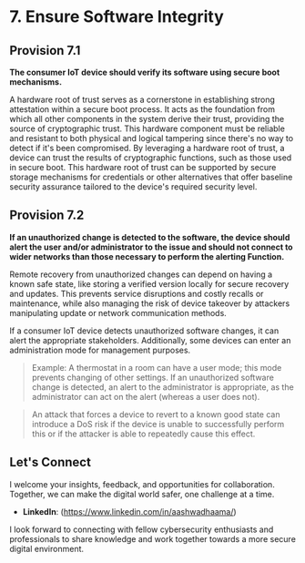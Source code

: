 # 7. Ensure Software Integrity 

## Provision 7.1 

**The consumer IoT device should verify its software using secure boot mechanisms.** 

A hardware root of trust serves as a cornerstone in establishing strong attestation within a secure boot process. It acts as the foundation from which all other components in the system derive their trust, providing the source of cryptographic trust. This hardware component must be reliable and resistant to both physical and logical tampering since there's no way to detect if it's been compromised. By leveraging a hardware root of trust, a device can trust the results of cryptographic functions, such as those used in secure boot. This hardware root of trust can be supported by secure storage mechanisms for credentials or other alternatives that offer baseline security assurance tailored to the device's required security level. 

## Provision 7.2 

**If an unauthorized change is detected to the software, the device should alert the user and/or administrator to the issue and should not connect to wider networks than those necessary to perform the alerting Function.** 

Remote recovery from unauthorized changes can depend on having a known safe state, like storing a verified version locally for secure recovery and updates. This prevents service disruptions and costly recalls or maintenance, while also managing the risk of device takeover by attackers manipulating update or network communication methods. 

If a consumer IoT device detects unauthorized software changes, it can alert the appropriate stakeholders. Additionally, some devices can enter an administration mode for management purposes. 

> Example: A thermostat in a room can have a user mode; this mode prevents changing of other settings. If an unauthorized software change is detected, an alert to the administrator is appropriate, as the administrator can act on the alert (whereas a user does not). 

>  An attack that forces a device to revert to a known good state can introduce a DoS risk if the device is unable to successfully perform this or if the attacker is able to repeatedly cause this effect.

## Let's Connect

I welcome your insights, feedback, and opportunities for collaboration. Together, we can make the digital world safer, one challenge at a time.

- **LinkedIn**: (https://www.linkedin.com/in/aashwadhaama/)

I look forward to connecting with fellow cybersecurity enthusiasts and professionals to share knowledge and work together towards a more secure digital environment.

